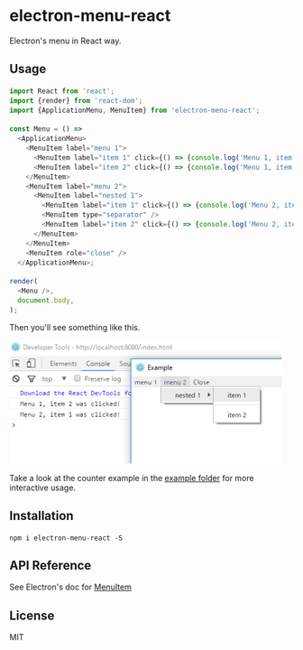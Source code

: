 # electron-menu-react

Electron's menu in React way.

## Usage

```js
import React from 'react';
import {render} from 'react-dom';
import {ApplicationMenu, MenuItem} from 'electron-menu-react';

const Menu = () =>
  <ApplicationMenu>
    <MenuItem label="menu 1">
      <MenuItem label="item 1" click={() => {console.log('Menu 1, item 1 was clicked!');}} />
      <MenuItem label="item 2" click={() => {console.log('Menu 1, item 2 was clicked!');}} />
    </MenuItem>
    <MenuItem label="menu 2">
      <MenuItem label="nested 1">
        <MenuItem label="item 1" click={() => {console.log('Menu 2, item 1 was clicked!');}} />
        <MenuItem type="separator" />
        <MenuItem label="item 2" click={() => {console.log('Menu 2, item 2 was clicked!');}} />
      </MenuItem>
    </MenuItem>
    <MenuItem role="close" />
  </ApplicationMenu>;

render(
  <Menu />,
  document.body,
);

```

Then you'll see something like this.

![screenshot](/assets/menu.png)

Take a look at the counter example in the [example folder](https://github.com/Piroro-hs/electron-menu-react/tree/master/example) for more interactive usage.

## Installation

```
npm i electron-menu-react -S
```

## API Reference

See Electron's doc for [MenuItem](http://electron.atom.io/docs/api/menu-item/)

## License

MIT
